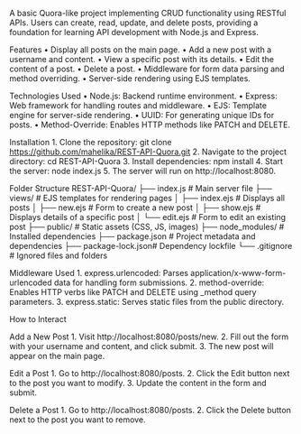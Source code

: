 A basic Quora-like project implementing CRUD functionality using RESTful APIs. Users can create, read, update, and delete posts, providing a foundation for learning API development with Node.js and Express.

Features
	•	Display all posts on the main page.
	•	Add a new post with a username and content.
	•	View a specific post with its details.
	•	Edit the content of a post.
	•	Delete a post.
	•	Middleware for form data parsing and method overriding.
	•	Server-side rendering using EJS templates.

 Technologies Used
	•	Node.js: Backend runtime environment.
	•	Express: Web framework for handling routes and middleware.
	•	EJS: Template engine for server-side rendering.
	•	UUID: For generating unique IDs for posts.
	•	Method-Override: Enables HTTP methods like PATCH and DELETE.

 Installation
	1.	Clone the repository: git clone https://github.com/mahelika/REST-API-Quora.git
 	2.	Navigate to the project directory: cd REST-API-Quora
  3.	Install dependencies: npm install
  4.	Start the server: node index.js
  5.	The server will run on http://localhost:8080.

Folder Structure
 REST-API-Quora/
├── index.js         # Main server file
├── views/           # EJS templates for rendering pages
│   ├── index.ejs    # Displays all posts
│   ├── new.ejs      # Form to create a new post
│   ├── show.ejs     # Displays details of a specific post
│   └── edit.ejs     # Form to edit an existing post
├── public/          # Static assets (CSS, JS, images)
├── node_modules/    # Installed dependencies
├── package.json     # Project metadata and dependencies
├── package-lock.json# Dependency lockfile
└── .gitignore       # Ignored files and folders

Middleware Used
	1.	express.urlencoded: Parses application/x-www-form-urlencoded data for handling form submissions.
	2.	method-override: Enables HTTP verbs like PATCH and DELETE using _method query parameters.
	3.	express.static: Serves static files from the public directory.


How to Interact

Add a New Post
	1.	Visit http://localhost:8080/posts/new.
	2.	Fill out the form with your username and content, and click submit.
	3.	The new post will appear on the main page.

Edit a Post
	1.	Go to http://localhost:8080/posts.
	2.	Click the Edit button next to the post you want to modify.
	3.	Update the content in the form and submit.

Delete a Post
	1.	Go to http://localhost:8080/posts.
	2.	Click the Delete button next to the post you want to remove.
